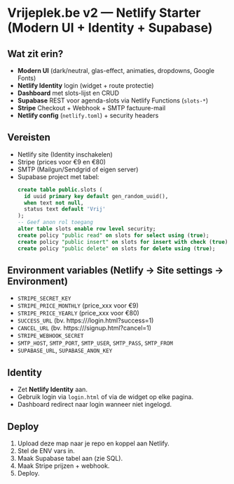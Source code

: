 # Vrijeplek.be v2 — Netlify Starter (Modern UI + Identity + Supabase)

## Wat zit erin?
- **Modern UI** (dark/neutral, glas-effect, animaties, dropdowns, Google Fonts)
- **Netlify Identity** login (widget + route protectie)
- **Dashboard** met slots-lijst en CRUD
- **Supabase** REST voor agenda-slots via Netlify Functions (`slots-*`)
- **Stripe** Checkout + Webhook + SMTP factuure-mail
- **Netlify config** (`netlify.toml`) + security headers

## Vereisten
- Netlify site (Identity inschakelen)
- Stripe (prices voor €9 en €80)
- SMTP (Mailgun/Sendgrid of eigen server)
- Supabase project met tabel:
  ```sql
  create table public.slots (
    id uuid primary key default gen_random_uuid(),
    when text not null,
    status text default 'Vrij'
  );
  -- Geef anon rol toegang
  alter table slots enable row level security;
  create policy "public read" on slots for select using (true);
  create policy "public insert" on slots for insert with check (true);
  create policy "public delete" on slots for delete using (true);
  ```

## Environment variables (Netlify → Site settings → Environment)
- `STRIPE_SECRET_KEY`
- `STRIPE_PRICE_MONTHLY` (price_xxx voor €9)
- `STRIPE_PRICE_YEARLY`  (price_xxx voor €80)
- `SUCCESS_URL` (bv. https://<site>/login.html?success=1)
- `CANCEL_URL`  (bv. https://<site>/signup.html?cancel=1)
- `STRIPE_WEBHOOK_SECRET`
- `SMTP_HOST`, `SMTP_PORT`, `SMTP_USER`, `SMTP_PASS`, `SMTP_FROM`
- `SUPABASE_URL`, `SUPABASE_ANON_KEY`

## Identity
- Zet **Netlify Identity** aan.
- Gebruik login via `login.html` of via de widget op elke pagina.
- Dashboard redirect naar login wanneer niet ingelogd.

## Deploy
1. Upload deze map naar je repo en koppel aan Netlify.
2. Stel de ENV vars in.
3. Maak Supabase tabel aan (zie SQL).
4. Maak Stripe prijzen + webhook.
5. Deploy.
